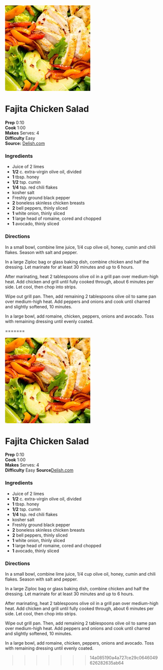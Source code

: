 
[![](./images/c9369b11-f555-46cc-a77f-81629ab6fbcb.jpg)](http://del.h-cdn.co/assets/16/21/980x490/landscape-1464036871-delish-summer-salads-chicken-fajita.jpg)

#  Fajita Chicken Salad


**Prep** 0:10  
**Cook** 1:00  
**Makes** Serves: 4  
**Difficulty** Easy  
**Source:** [Delish.com](http://www.delish.com/cooking/recipe-ideas/recipes/a47332/fajita-chicken-salad-recipe/)

###  Ingredients

  * Juice of 2 limes
  *   **1/2** c. extra-virgin olive oil, divided
  *   **1** tbsp. honey
  *   **1/2** tsp. cumin
  *   **1/4** tsp. red chili flakes
  * kosher salt
  * Freshly ground black pepper
  *   **2** boneless skinless chicken breasts
  *   **2** bell peppers, thinly sliced
  *   **1** white onion, thinly sliced
  *   **1** large head of romaine, cored and chopped
  *   **1** avocado, thinly sliced

###  Directions

In a small bowl, combine lime juice, 1/4 cup olive oil, honey, cumin and chili
flakes. Season with salt and pepper.

In a large Ziploc bag or glass baking dish, combine chicken and half the
dressing. Let marinate for at least 30 minutes and up to 6 hours.

After marinating, heat 2 tablespoons olive oil in a grill pan over medium-high
heat. Add chicken and grill until fully cooked through, about 6 minutes per
side. Let cool, then chop into strips.

Wipe out grill pan. Then, add remaining 2 tablespoons olive oil to same pan
over medium-high heat. Add peppers and onions and cook until charred and
slightly softened, 10 minutes.

In a large bowl, add romaine, chicken, peppers, onions and avocado. Toss with
remaining dressing until evenly coated.

=======
﻿

[![](./images/c9369b11-f555-46cc-a77f-81629ab6fbcb.jpg)](http://del.h-cdn.co/assets/16/21/980x490/landscape-1464036871-delish-summer-salads-chicken-fajita.jpg)

#  Fajita Chicken Salad

 **Prep** 0:10  
 **Cook** 1:00  
 **Makes** Serves: 4  
 **Difficulty** Easy
**Source**[Delish.com](http://www.delish.com/cooking/recipe-ideas/recipes/a47332/fajita-chicken-salad-recipe/)

###  Ingredients

  * Juice of 2 limes
  *  **1/2** c. extra-virgin olive oil, divided
  *  **1** tbsp. honey
  *  **1/2** tsp. cumin
  *  **1/4** tsp. red chili flakes
  * kosher salt
  * Freshly ground black pepper
  *  **2** boneless skinless chicken breasts
  *  **2** bell peppers, thinly sliced
  *  **1** white onion, thinly sliced
  *  **1** large head of romaine, cored and chopped
  *  **1** avocado, thinly sliced

###  Directions

In a small bowl, combine lime juice, 1/4 cup olive oil, honey, cumin and chili
flakes. Season with salt and pepper.

In a large Ziploc bag or glass baking dish, combine chicken and half the
dressing. Let marinate for at least 30 minutes and up to 6 hours.

After marinating, heat 2 tablespoons olive oil in a grill pan over medium-high
heat. Add chicken and grill until fully cooked through, about 6 minutes per
side. Let cool, then chop into strips.

Wipe out grill pan. Then, add remaining 2 tablespoons olive oil to same pan
over medium-high heat. Add peppers and onions and cook until charred and
slightly softened, 10 minutes.

In a large bowl, add romaine, chicken, peppers, onions and avocado. Toss with
remaining dressing until evenly coated.

>>>>>>> 14a085190a4a727ce29c0646049626282635ab64
